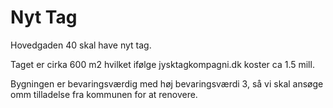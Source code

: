 # Nyt Tag
Hovedgaden 40 skal have nyt tag.

Taget er cirka 600 m2 hvilket ifølge jysktagkompagni.dk koster ca 1.5 mill.

Bygningen er bevaringsværdig med høj bevaringsværdi 3, så vi skal ansøge omm tilladelse fra kommunen for at renovere.
